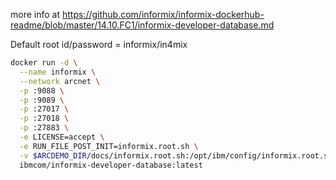 
more info at https://github.com/informix/informix-dockerhub-readme/blob/master/14.10.FC1/informix-developer-database.md

Default root id/password = informix/in4mix

```bash
docker run -d \
  --name informix \
  --network arcnet \
  -p :9088 \
  -p :9089 \
  -p :27017 \
  -p :27018 \
  -p :27883 \
  -e LICENSE=accept \
  -e RUN_FILE_POST_INIT=informix.root.sh \
  -v $ARCDEMO_DIR/docs/informix.root.sh:/opt/ibm/config/informix.root.sh \
  ibmcom/informix-developer-database:latest
```      